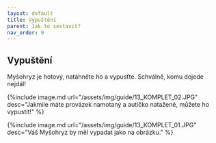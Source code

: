 ```yaml
---
layout: default
title: Vypuštění
parent: Jak to sestavit?
nav_order: 9
---
```


## Vypuštění

Myšohryz je hotový, natáhněte ho a vypusťte. Schválně, komu dojede nejdál!

{%include image.md
url="/assets/img/guide/13_KOMPLET_02.JPG"
desc="Jakmile máte provázek namotaný a autíčko natažené, můžete ho vypustit!"
%}

{%include image.md
url="/assets/img/guide/13_KOMPLET_01.JPG"
desc="Váš Myšohryz by měl vypadat jako na obrázku."
%}